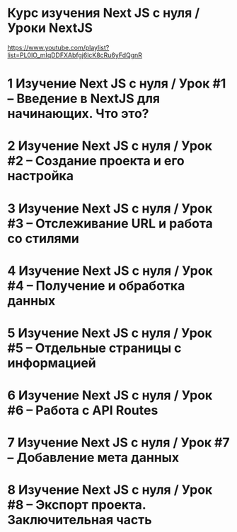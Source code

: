 # Курс изучения Next JS с нуля / Уроки NextJS
https://www.youtube.com/playlist?list=PL0lO_mIqDDFXAbfgj6lcK8cRu6yFdQgnR


# 1 Изучение Next JS с нуля / Урок #1 – Введение в NextJS для начинающих. Что это?
# 2 Изучение Next JS с нуля / Урок #2 – Создание проекта и его настройка
# 3 Изучение Next JS с нуля / Урок #3 – Отслеживание URL и работа со стилями
# 4 Изучение Next JS с нуля / Урок #4 – Получение и обработка данных
# 5 Изучение Next JS с нуля / Урок #5 – Отдельные страницы с информацией
# 6 Изучение Next JS с нуля / Урок #6 – Работа с API Routes
# 7 Изучение Next JS с нуля / Урок #7 – Добавление мета данных
# 8 Изучение Next JS с нуля / Урок #8 – Экспорт проекта. Заключительная часть
